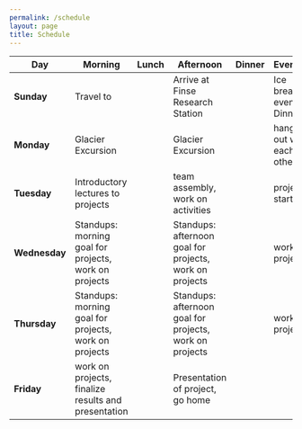 ```yaml
---
permalink: /schedule
layout: page
title: Schedule
---
```

| Day           | Morning                                               | Lunch | Afternoon                                               | Dinner | Evening                   |
|---------------|-------------------------------------------------------|-------|---------------------------------------------------------|--------|---------------------------|
| **Sunday**    | Travel to                                             |       | Arrive at Finse Research Station                        |        | Ice breaker event, Dinner |
| **Monday**    | Glacier Excursion                                     |       | Glacier Excursion                                       |        | hang out with each other  |
| **Tuesday**   | Introductory lectures to projects                     |       | team assembly, work on activities                       |        | projects start            |
| **Wednesday** | Standups: morning goal for projects, work on projects |       | Standups: afternoon goal for projects, work on projects |        | work on projects          |
| **Thursday**  | Standups: morning goal for projects, work on projects |       | Standups: afternoon goal for projects, work on projects |        | work on projects          |
| **Friday**    | work on projects, finalize results and presentation   |       | Presentation of project, go home                        |        |                           |
